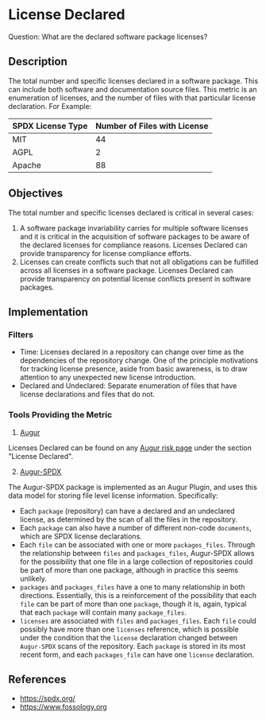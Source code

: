 # License Declared

Question: What are the declared software package licenses?

## Description
The total number and specific licenses declared in a software package. This can include both software and documentation source files. This metric is an enumeration of licenses, and the number of files with that particular license declaration. For Example:

| SPDX License Type  | Number of Files with License    | 
| ------------- |-------------| 
| MIT      | 44 | 
| AGPL      | 2      |  
| Apache | 88      |  


## Objectives
The total number and specific licenses declared is critical in several cases:
1. A software package invariability carries for multiple software licenses and it is critical in the acquisition of software packages to be aware of the declared licenses for compliance reasons. Licenses Declared can provide transparency for license compliance efforts.
2. Licenses can create conflicts such that not all obligations can be fulfilled across all licenses in a software package. Licenses Declared can provide transparency on potential license conflicts present in software packages.

## Implementation

### Filters
* Time: Licenses declared in a repository can change over time as the dependencies of the repository change. One of the principle motivations for tracking license presence, aside from basic awareness, is to draw attention to any unexpected new license introduction.
* Declared and Undeclared: Separate enumeration of files that have license declarations and files that do not.

### Tools Providing the Metric 

 1. [Augur](https://github.com/chaoss/augur)
 
 Licenses Declared can be found on any [Augur risk page](http://augur.osshealth.io/repo/Zephyr-RTOS/zephyr/risk) under the section "License Declared".
 
 2. [Augur-SPDX](https://github.com/chaoss/augur-spdx)

The Augur-SPDX package is implemented as an Augur Plugin, and uses this data model for storing file level license information. Specifically:
* Each `package` (repository) can have a declared and an undeclared license, as determined by the scan of all the files in the repository.
* Each `package` can also have a number of different non-code `documents`, which are SPDX license declarations.
* Each `file` can be associated with one or more `packages_files`. Through the relationship between `files` and `packages_files`, Augur-SPDX allows for the possibility that one file in a large collection of repositories could be part of more than one package, although in practice this seems unlikely.
* `packages` and `packages_files` have a one to many relationship in both directions. Essentially, this is a reinforcement of the possibility that each `file` can be part of more than one `package`, though it is, again, typical that each `package` will contain many `package_files`.
* `licenses` are associated with `files` and `packages_files`. Each `file` could possibly have more than one `licenses` reference, which is possible under the condition that the `license` declaration changed between `Augur-SPDX` scans of the repository. Each `package` is stored in its most recent form, and each `packages_file` can have one `license` declaration.

## References
* https://spdx.org/
* https://www.fossology.org

